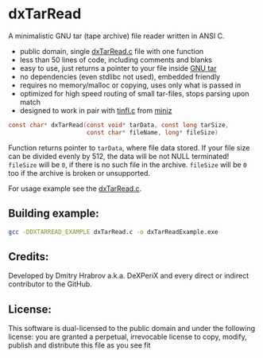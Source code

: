 # dxTarRead
A minimalistic GNU tar (tape archive) file reader written in ANSI C.

* public domain, single [dxTarRead.c](dxTarRead.c) file with one function
* less than 50 lines of code, including comments and blanks
* easy to use, just returns a pointer to your file inside [GNU tar](http://www.gnu.org/software/tar/manual/html_node/Standard.html)
* no dependencies (even stdlibc not used), embedded friendly
* requires no memory/malloc or copying, uses only what is passed in
* optimized for high speed routing of small tar-files, stops parsing upon match
* designed to work in pair with [tinfl.c](https://github.com/richgel999/miniz/blob/master/tinfl.c) from [miniz](https://github.com/richgel999/miniz)

````c
const char* dxTarRead(const void* tarData, const long tarSize, 
                      const char* fileName, long* fileSize)
````

Function returns pointer to `tarData`, where file data stored. If your file size can be divided evenly by 512, the data will be not NULL terminated! 
`fileSize` will be `0`, if there is no such file in the archive. `fileSize` will be `0` too if the archive is broken or unsupported.

For usage example see the [dxTarRead.c](dxTarRead.c). 


## Building example:
```bash
gcc -DDXTARREAD_EXAMPLE dxTarRead.c -o dxTarReadExample.exe
```

## Credits:
Developed by Dmitry Hrabrov a.k.a. DeXPeriX and every direct or indirect contributor to the GitHub.

## License:
This software is dual-licensed to the public domain and under the following license: you are granted a perpetual, irrevocable license to copy, modify, publish and distribute this file as you see fit
